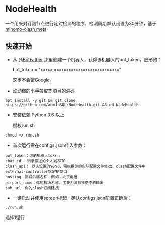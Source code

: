 # NodeHealth

一个用来对订阅节点进行定时检测的程序，检测周期默认设置为30分钟，基于[mihomo-clash meta](https://github.com/MetaCubeX/mihomo/releases)

## 快速开始

* 从 [@BotFather](https://t.me/BotFather) 那里创建一个机器人，获得该机器人的bot_token，应形如：

    bot_token = "xxxxx:xxxxxxxxxxxxxxxxxxxxxxxxxxx"

    这步不会请Google。
* 动动你的小手拉取本项目的源码
```shell
apt install -y git && git clone https://github.com/adm1nSQL/NodeHealth.git && cd NodeHealth
```

* 安装依赖 Python 3.6 以上


    赋权run.sh

```
chmod +x run.sh
```

* 首次运行需在configs.json传入参数：

```shell
bot_token：你的机器人token
chat_id： 消息推送的个人或群ID
clash_api： 默认设置的9090，需根据你的实际配置文件修改，clash配置文件中external-controller指定的端口
hosting：测试后端名称，例如：北京电信
airport_name：你的机场名称，主要为消息推送中的输出
sub_url：你的clash订阅链接
```



* 一键启动并使用screen挂起，确认configs.json配置正确后：
```shell
./run.sh
```
选择1运行


